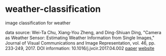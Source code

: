 # weather-classification

image classification for weather

data source:
Wei-Ta Chu, Xiang-You Zheng, and Ding-Shiuan Ding, "Camera as Weather Sensor: Estimating Weather Information from Single Images," Journal of Visual Communications and Image Representation, vol. 46, pp. 233-249, 2017.
DOI information: 10.1016/j.jvcir.2017.04.002
[paper](http://dx.doi.org/10.1016/j.jvcir.2017.04.002)
[website](https://www.cs.ccu.edu.tw/~wtchu/projects/Weather/index.html)
